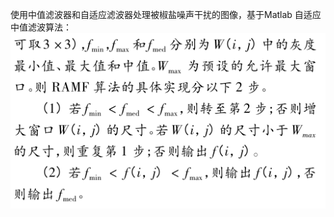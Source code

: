 使用中值滤波器和自适应滤波器处理被椒盐噪声干扰的图像，基于Matlab
自适应中值滤波算法：
![image](https://github.com/1490581824/Adaptive-Median-Filter/blob/master/image/%E8%87%AA%E9%80%82%E5%BA%94%E6%BB%A4%E6%B3%A2%E7%AE%97%E6%B3%95%E6%AD%A5%E9%AA%A4.png)
